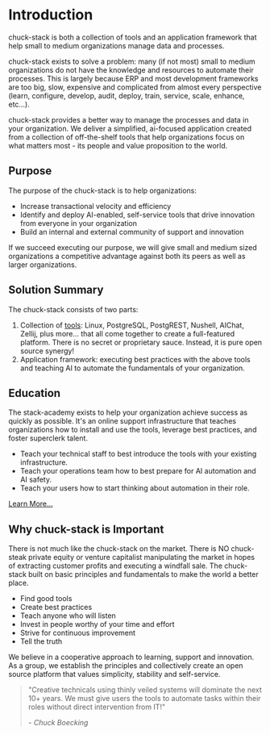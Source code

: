 # Introduction

<!-- copied_from_home_page -->
chuck-stack is both a collection of tools and an application framework that help small to medium organizations manage data and processes.

chuck-stack exists to solve a problem: many (if not most) small to medium organizations do not have the knowledge and resources to automate their processes. This is largely because ERP and most development frameworks are too big, slow, expensive and complicated from almost every perspective (learn, configure, develop, audit, deploy, train, service, scale, enhance, etc...).

chuck-stack provides a better way to manage the processes and data in your organization. We deliver a simplified, ai-focused application created from a collection of off-the-shelf tools that help organizations focus on what matters most - its people and value proposition to the world. 
<!-- /copied_from_home_page -->

## Purpose

The purpose of the chuck-stack is to help organizations:

- Increase transactional velocity and efficiency
- Identify and deploy AI-enabled, self-service tools that drive innovation from everyone in your organization
- Build an internal and external community of support and innovation

If we succeed executing our purpose, we will give small and medium sized organizations a competitive advantage against both its peers as well as larger organizations.

## Solution Summary

The chuck-stack consists of two parts:

1. Collection of [tools](stack-tools.md): Linux, PostgreSQL, PostgREST, Nushell, AIChat, Zellij, plus more... that all come together to create a full-featured platform. There is no secret or proprietary sauce. Instead, it is pure open source synergy!
2. Application framework: executing best practices with the above tools and teaching AI to automate the fundamentals of your organization.

## Education

The stack-academy exists to help your organization achieve success as quickly as possible. It's an online support infrastructure that teaches organizations how to install and use the tools, leverage best practices, and foster superclerk talent.

- Teach your technical staff to best introduce the tools with your existing infrastructure.
- Teach your operations team how to best prepare for AI automation and AI safety.
- Teach your users how to start thinking about automation in their role.

[Learn More...]() 
<!-- TODO: finish learn more link -->
<!-- TODO: link to superclerk definition -->

## Why chuck-stack is Important

There is not much like the chuck-stack on the market. There is NO chuck-steak private equity or venture capitalist manipulating the market in hopes of extracting customer profits and executing a windfall sale. The chuck-stack built on basic principles and fundamentals to make the world a better place.

- Find good tools
- Create best practices
- Teach anyone who will listen
- Invest in people worthy of your time and effort
- Strive for continuous improvement
- Tell the truth

We believe in a cooperative approach to learning, support and innovation. As a group, we establish the principles and collectively create an open source platform that values simplicity, stability and self-service.

> "Creative technicals using thinly veiled systems will dominate the next 10+ years. We must give users the tools to automate tasks within their roles without direct intervention from IT!"
>
> \- *Chuck Boecking*
